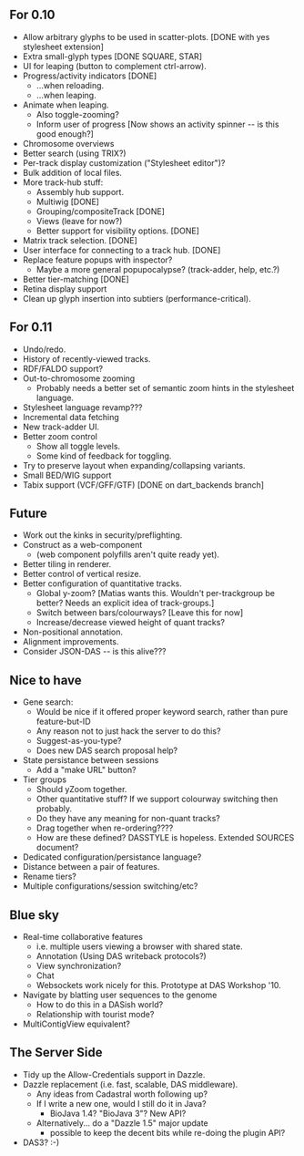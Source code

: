 For 0.10
--------
   
  - Allow arbitrary glyphs to be used in scatter-plots. [DONE with <SCATTER>yes</SCATTER> stylesheet extension]
  - Extra small-glyph types [DONE SQUARE, STAR]
  - UI for leaping (button to complement ctrl-arrow).
  - Progress/activity indicators [DONE]
    + ...when reloading.
    + ...when leaping.
  - Animate when leaping.
    + Also toggle-zooming?
    + Inform user of progress [Now shows an activity spinner -- is this good enough?]
  - Chromosome overviews
  - Better search (using TRIX?)
  - Per-track display customization ("Stylesheet editor")?
  - Bulk addition of local files.
  - More track-hub stuff:
    + Assembly hub support.
    + Multiwig [DONE]
    + Grouping/compositeTrack [DONE]
    + Views (leave for now?)
    + Better support for visibility options. [DONE]
  - Matrix track selection. [DONE]
  - User interface for connecting to a track hub. [DONE]
  - Replace feature popups with inspector?
     + Maybe a more general popupocalypse? (track-adder, help, etc.?)
  - Better tier-matching [DONE]
  - Retina display support
  - Clean up glyph insertion into subtiers (performance-critical).

For 0.11
--------

  - Undo/redo.  
  - History of recently-viewed tracks.
  - RDF/FALDO support?
  - Out-to-chromosome zooming
    + Probably needs a better set of semantic zoom hints in the
      stylesheet language.
  - Stylesheet language revamp???  
  - Incremental data fetching
  - New track-adder UI.
  - Better zoom control
    + Show all toggle levels.
    + Some kind of feedback for toggling.
  - Try to preserve layout when expanding/collapsing variants.
  - Small BED/WIG support
  - Tabix support (VCF/GFF/GTF)  [DONE on dart_backends branch]

Future
-------------

 - Work out the kinks in security/preflighting.
 - Construct as a web-component
   + (web component polyfills aren't quite ready yet).
 - Better tiling in renderer.
 - Better control of vertical resize.
 - Better configuration of quantitative tracks.
     + Global y-zoom? [Matias wants this.  Wouldn't per-trackgroup be better?  Needs an explicit idea of track-groups.]
     + Switch between bars/colourways? [Leave this for now]
     + Increase/decrease viewed height of quant tracks?
 - Non-positional annotation.
 - Alignment improvements.
 - Consider JSON-DAS -- is this alive???

Nice to have
------------

 - Gene search:
     + Would be nice if it offered proper keyword search, rather than pure feature-but-ID
     + Any reason not to just hack the server to do this?
     + Suggest-as-you-type?
     + Does new DAS search proposal help?
 - State persistance between sessions
     + Add a "make URL" button?
 - Tier groups
     + Should yZoom together.
     + Other quantitative stuff?  If we support colourway switching then probably.
     + Do they have any meaning for non-quant tracks?
     + Drag together when re-ordering????
     + How are these defined?  DASSTYLE is hopeless.  Extended SOURCES document?
 - Dedicated configuration/persistance language?
 - Distance between a pair of features.
 - Rename tiers?
 - Multiple configurations/session switching/etc?

Blue sky
--------
    
 - Real-time collaborative features
    + i.e. multiple users viewing a browser with shared state.
    + Annotation (Using DAS writeback protocols?)
    + View synchronization?
    + Chat 
    + Websockets work nicely for this.  Prototype at DAS Workshop '10.
 - Navigate by blatting user sequences to the genome
    + How to do this in a DASish world?
    + Relationship with tourist mode?
 - MultiContigView equivalent?

The Server Side
---------------
 
 - Tidy up the Allow-Credentials support in Dazzle.
 - Dazzle replacement (i.e. fast, scalable, DAS middleware).
    + Any ideas from Cadastral worth following up?
    + If I write a new one, would I still do it in Java?
        * BioJava 1.4?  "BioJava 3"?  New API?
    + Alternatively... do a "Dazzle 1.5" major update
        * possible to keep the decent bits while re-doing the plugin API?
 - DAS3? :-)
